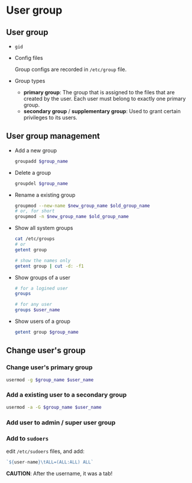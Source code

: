 # User group

## User group

+ `gid`

+ Config files

  Group configs are recorded in `/etc/group` file.

+ Group types
  - **primary group**: The group that is assigned to the files that are created by the user. Each user must belong to exactly one primary group.
  - **secondary group** / **supplementary group**: Used to grant certain privileges to its users. 

## User group management

- Add a new group
  ```bash
  groupadd $group_name
  ```

- Delete a group
  ```bash
  groupdel $group_name
  ```

- Rename a existing group
  ```bash
  groupmod --new-name $new_group_name $old_group_name
  # or, for short
  groupmod -n $new_group_name $old_group_name
  ```

- Show all system groups
  ```bash
  cat /etc/groups
  # or 
  getent group

  # show the names only
  getent group | cut -d: -f1
  ```

- Show groups of a user
  ```bash
  # for a logined user
  groups

  # for any user
  groups $user_name
  ```

- Show users of a group
  ```bash
  getent group $group_name
  ```

## Change user's group

### Change user's primary group

```bash
usermod -g $group_name $user_name
```

### Add a existing user to a secondary group

```bash
usermod -a -G $group_name $user_name
```

### Add user to admin / super user group

### Add to `sudoers`

edit `/etc/sudoers` files, and add:

```js
`${user-name}\tALL=(ALL:ALL) ALL`
```

**CAUTION**: After the username, it was a tab!

